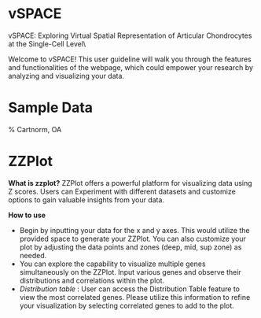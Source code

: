 # vSPACE
vSPACE: Exploring Virtual Spatial Representation of Articular Chondrocytes at the Single-Cell Level\\

Welcome to vSPACE! This user guideline will walk you through the features and functionalities of the webpage, which could empower your research by analyzing and visualizing your data.

# Sample Data
% Cartnorm, OA

# ZZPlot
**What is zzplot?**
ZZPlot offers a powerful platform for visualizing data using Z scores. Users can Experiment with different datasets and customize options to gain valuable insights from your data.

**How to use**
- Begin by inputting your data for the x and y axes. This would utilize the provided space to generate your ZZPlot. You can also customize your plot by adjusting the data points and zones (deep, mid, sup zone) as needed.
- You can explore the capability to visualize multiple genes simultaneously on the ZZPlot. Input various genes and observe their distributions and correlations within the plot.
- *Distribution table* : User can access the Distribution Table feature to view the most correlated genes. Please utilize this information to refine your visualization by selecting correlated genes to add to the plot.
